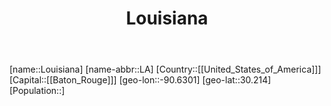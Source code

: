 ﻿---
title: "Louisiana"
location: [30.214,-90.6301]
type: State
tags:
- geo/State


SpocWebEntityId: 36044
isDeleted: false
confidential: public

---
[name::Louisiana]
[name-abbr::LA]
[Country::[[United_States_of_America]]]
[Capital::[[Baton_Rouge]]]
[geo-lon::-90.6301]
[geo-lat::30.214]
[Population::]


